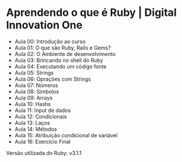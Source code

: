 # Aprendendo o que é Ruby | Digital Innovation One

- Aula 00: Introdução ao curso
- Aula 01: O que são Ruby, Rails e Gems?
- Aula 02: O Ambiente de desenvolvimento
- Aula 03: Brincando no shell do Ruby
- Aula 04: Executando um código fonte
- Aula 05: Strings
- Aula 06: Oprações com Strings
- Aula 07: Números
- Aula 08: Símbolos
- Aula 09: Arrays
- Aula 10: Hashs
- Aula 11: Input de dados
- Aula 12: Condicionais
- Aula 13: Laços
- Aula 14: Métodos
- Aula 15: Atribuição condicional de variável
- Aula 16: Exercício Final

Versão utilizada do Ruby: v3.1.1
